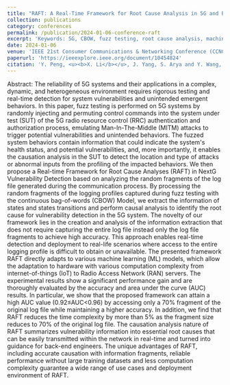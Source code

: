 ```yaml
---
title: "RAFT: A Real-Time Framework for Root Cause Analysis in 5G and Beyond Vulnerability Detection"
collection: publications
category: conferences
permalink: /publication/2024-01-06-conference-raft
excerpt: 'Keywords: 5G, CBOW, fuzz testing, root cause analysis, machine learning, vulnerability detection'
date: 2024-01-06
venue: 'IEEE 21st Consumer Communications & Networking Conference (CCNC)'
paperurl: 'https://ieeexplore.ieee.org/document/10454824'
citation: 'Y. Peng, <u><b>X. Li</b></u>, J. Yang, S. Arya and Y. Wang, "RAFT: A Real-Time Framework for Root Cause Analysis in 5G and Beyond Vulnerability Detection," 2024 IEEE 21st Consumer Communications & Networking Conference (CCNC), Las Vegas, NV, USA, 2024, pp. 446-454, doi: 10.1109/CCNC51664.2024.10454824. keywords: {Root cause analysis;Protocols;5G mobile communication;Machine learning;Fuzzing;Information retrieval;Real-time systems;5G;CBOW;fuzz testing;root cause analysis;machine learning;vulnerability detection},'
---
```

Abstract: The reliability of 5G systems and their applications in a complex, dynamic, and heterogeneous environment requires rigorous testing and real-time detection for system vulnerabilities and unintended emergent behaviors. In this paper, fuzz testing is performed on 5G systems by randomly injecting and permuting control commands into the system under test (SUT) of the 5G radio resource control (RRC) authentication and authorization process, emulating Man-In-The-Middle (MITM) attacks to trigger potential vulnerabilities and unintended behaviors. The fuzzed system behaviors contain information that could indicate the system's health status, and potential vulnerabilities, and, more importantly, it enables the causation analysis in the SUT to detect the location and type of attacks or abnormal inputs from the profiling of the impacted behaviors. We then propose a Real-time Framework for Root Cause Analyses (RAFT) in NextG Vulnerability Detection based on analyzing the random fragments of the log file generated during the communication process. By processing the random fragments of the logging profiles captured during fuzz testing with the continuous bag-of-words (CBOW) Model, we extract the information of states and states transitions and perform causal analysis to identify the root cause for vulnerability detection in the 5G system. The novelty of our framework lies in the creation and analysis of the information extraction that does not require capturing the entire log file instead only the log file fragments to achieve high accuracy. This approach enables real-time detection and deployment to real-life scenarios where access to the entire logging profile is difficult to obtain or unavailable. The presented framework RAFT directly adapts to various machine learning (ML) models, which allow the adaptation to hardware with various computation complexity from internet-of-things (IoT) to Radio Access Network (RAN) servers. The experimental results show a significant performance gain and are thoroughly evaluated by the accuracy and area under the curve (AUC) results. In particular, we show that the proposed framework can attain a high AUC value (0.92≤AUC<0.96) by accessing only a 70% fragment of the original log file while maintaining a higher accuracy. In addition, we find that RAFT reduces the time complexity by more than 5% as the fragment size reduces to 70% of the original log file. The causation analysis nature of RAFT summarizes vulnerability information into essential root causes that can be easily transmitted within the network in real-time and turned into guidance for back-end engineers. The unique advantages of RAFT, including accurate causation with information fragments, reliable performance without large training datasets and less computation complexity guarantee a wide range of use cases and deployment environment of RAFT.

